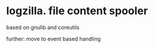 # logzilla. file content spooler
based on gnulib and coreutils

further: move to event based handling
